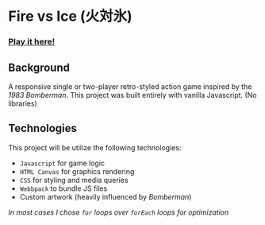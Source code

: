 # Fire vs Ice (火対氷)
### [Play it here!](http://christiancashiola.me/fire-vs-ice/)
## Background
A responsive single or two-player retro-styled action game inspired by the _1983 Bomberman_. This project was built entirely with vanilla Javascript. (No libraries)

## Technologies
This project will be utilize the following technologies: 
+ `Javascript` for game logic
+ `HTML Canvas` for graphics rendering
+ `CSS` for styling and media queries
+ `Webbpack` to bundle JS files
+ Custom artwork (heavily influenced by _Bomberman_)

_In most cases I chose `for` loops over `forEach` loops for optimization_

